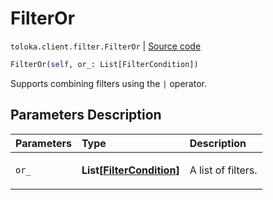 # FilterOr
`toloka.client.filter.FilterOr` | [Source code](https://github.com/Toloka/toloka-kit/blob/v1.2.1/src/client/filter.py#L92)

```python
FilterOr(self, or_: List[FilterCondition])
```

Supports combining filters using the `|` operator.

## Parameters Description

| Parameters | Type | Description |
| :----------| :----| :-----------|
`or_`|**List\[[FilterCondition](toloka.client.filter.FilterCondition.md)\]**|<p>A list of filters.</p>
